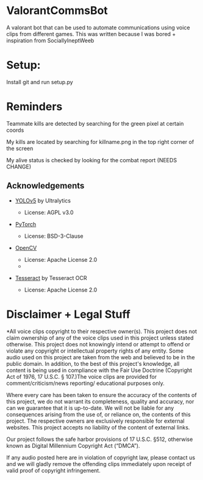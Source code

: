 # ValorantCommsBot

A valorant bot that can be used to automate communications using voice clips from different games.
This was written because I was bored + inspiration from SociallyIneptWeeb





# Setup:

Install git and run setup.py

# Reminders

Teammate kills are detected by searching for the green pixel at certain coords

My kills are located by searching for killname.png in the top right corner of the screen

My alive status is checked by looking for the combat report (NEEDS CHANGE)


## Acknowledgements

- [YOLOv5](https://github.com/ultralytics/yolov5) by Ultralytics
  - License: AGPL v3.0

- [PyTorch](https://pytorch.org/)
  - License: BSD-3-Clause

- [OpenCV](https://opencv.org/)
  - License: Apache License 2.0
  - 
- [Tesseract](https://github.com/tesseract-ocr/tesseract) by Tesseract OCR
  - License: Apache License 2.0

# Disclaimer + Legal Stuff


*All voice clips copyright to their respective owner(s). This project does not claim 
ownership of any of the voice clips used in this project unless stated otherwise. 
This project does not knowingly intend or attempt to offend or violate any 
copyright or intellectual property rights of any entity. Some audio used on this 
project are taken from the web and believed to be in the public domain. In addition, 
to the best of this project's knowledge, all content is being used in compliance with the Fair Use Doctrine (Copyright Act of 1976, 
17 U.S.C. § 107.)The voice clips are provided for comment/criticism/news reporting/
educational purposes only.


Where every care has been taken to ensure the accuracy of the contents of this 
project, we do not warrant its completeness, quality and accuracy, nor can we 
guarantee that it is up-to-date. We will not be liable for any consequences 
arising from the use of, or reliance on, the contents of this project. The 
respective owners are exclusively responsible for external websites. This 
project accepts no liability of the content of external links.


Our project follows the safe harbor provisions of 17 U.S.C. §512, otherwise 
known as Digital Millennium Copyright Act (“DMCA”).


If any audio posted here are in violation of copyright law, please contact 
us and we will gladly remove the offending clips immediately upon receipt 
of valid proof of copyright infringement.
